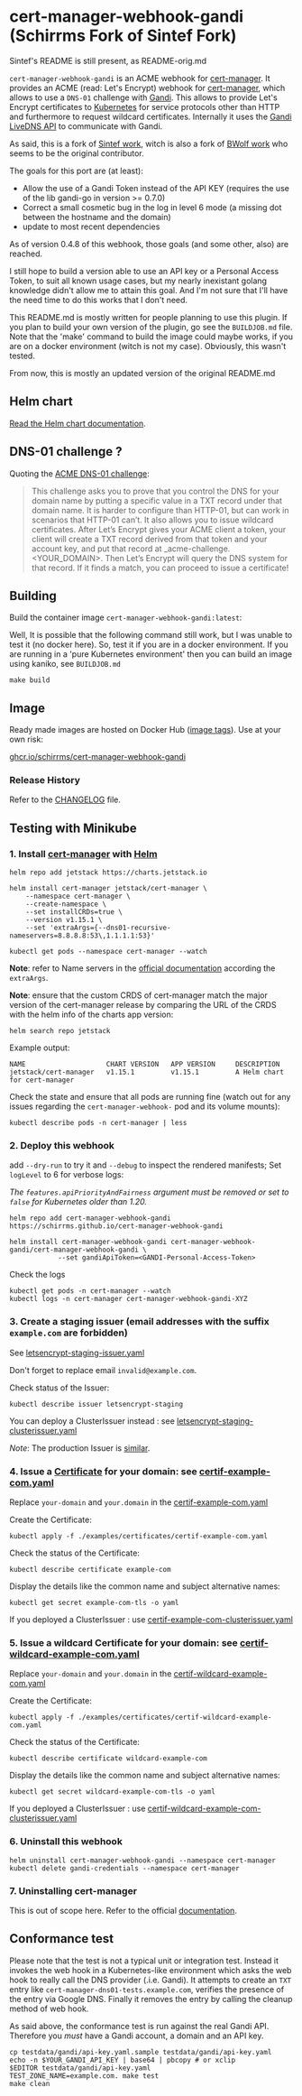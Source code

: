 # cert-manager-webhook-gandi (Schirrms Fork of Sintef Fork)

Sintef's README is still present, as README-orig.md

`cert-manager-webhook-gandi` is an ACME webhook for [cert-manager]. It provides an ACME (read: Let's Encrypt) webhook for [cert-manager], which allows to use a `DNS-01` challenge with [Gandi]. This allows to provide Let's Encrypt certificates to [Kubernetes] for service protocols other than HTTP and furthermore to request wildcard certificates. Internally it uses the [Gandi LiveDNS API] to communicate with Gandi.

As said, this is a fork of [Sintef work](https://github.com/SINTEF/cert-manager-webhook-gandi), witch is also a fork of [BWolf work]( bwolf/cert-manager-webhook-gandi) who seems to be the original contributor.

The goals for this port are (at least):

* Allow the use of a Gandi Token instead of the API KEY (requires the use of the lib gandi-go in version >= 0.7.0)
* Correct a small cosmetic bug in the log in level 6 mode (a missing dot between the hostname and the domain)
* update to most recent dependencies

As of version 0.4.8 of this webhook, those goals (and some other, also) are reached.

I still hope to build a version able to use an API key or a Personal Access Token, to suit all known usage cases, but my nearly inexistant golang knowledge didn't allow me to attain this goal. And I'm not sure that I'll have the need time to do this works that I don't need.

This README.md is mostly written for people planning to use this plugin. If you plan to build your own version of the plugin, go see the `BUILDJOB.md` file. Note that the 'make' command to build the image could maybe works, if you are on a docker environment (witch is not my case). Obviously, this wasn't tested.

From now, this is mostly an updated version of the original README.md

## Helm chart

[Read the Helm chart documentation](charts/cert-manager-webhook-gandi/README.md).

## DNS-01 challenge ?

Quoting the [ACME DNS-01 challenge]:

> This challenge asks you to prove that you control the DNS for your domain name by putting a specific value in a TXT record under that domain name. It is harder to configure than HTTP-01, but can work in scenarios that HTTP-01 can’t. It also allows you to issue wildcard certificates. After Let’s Encrypt gives your ACME client a token, your client will create a TXT record derived from that token and your account key, and put that record at _acme-challenge.<YOUR_DOMAIN>. Then Let’s Encrypt will query the DNS system for that record. If it finds a match, you can proceed to issue a certificate!

## Building

Build the container image `cert-manager-webhook-gandi:latest`:

Well, It is possible that the following command still work, but I was unable to test it (no docker here). So, test it if you are in a docker environment. If you are running in a 'pure Kubernetes environment' then you can build an image using kaniko, see `BUILDJOB.md`

~~~shell
make build
~~~

## Image

Ready made images are hosted on Docker Hub ([image tags]). Use at your own risk:

[ghcr.io/schirrms/cert-manager-webhook-gandi](https://ghcr.io/schirrms/cert-manager-webhook-gandi)

### Release History

Refer to the [CHANGELOG](CHANGELOG.md) file.

## Testing with Minikube

### 1. Install [cert-manager] with [Helm]

~~~shell
helm repo add jetstack https://charts.jetstack.io

helm install cert-manager jetstack/cert-manager \
    --namespace cert-manager \
    --create-namespace \
    --set installCRDs=true \
    --version v1.15.1 \
    --set 'extraArgs={--dns01-recursive-nameservers=8.8.8.8:53\,1.1.1.1:53}'

kubectl get pods --namespace cert-manager --watch
~~~

**Note**: refer to Name servers in the [official documentation][setting-nameservers-for-dns01-self-check] according the `extraArgs`.

**Note**: ensure that the custom CRDS of cert-manager match the major version of the cert-manager release by comparing the URL of the CRDS with the helm info of the charts app version:

~~~shell
helm search repo jetstack
~~~

Example output:

~~~shell
NAME                    CHART VERSION   APP VERSION     DESCRIPTION
jetstack/cert-manager   v1.15.1         v1.15.1         A Helm chart for cert-manager
~~~

Check the state and ensure that all pods are running fine (watch out for any issues regarding the `cert-manager-webhook-` pod and its volume mounts):

~~~shell
kubectl describe pods -n cert-manager | less
~~~

### 2. Deploy this webhook

add `--dry-run` to try it and `--debug` to inspect the rendered manifests; Set `logLevel` to 6 for verbose logs:

*The `features.apiPriorityAndFairness` argument must be removed or set to `false` for Kubernetes older than 1.20.*

~~~shell
helm repo add cert-manager-webhook-gandi https://schirrms.github.io/cert-manager-webhook-gandi

helm install cert-manager-webhook-gandi cert-manager-webhook-gandi/cert-manager-webhook-gandi \
            --set gandiApiToken=<GANDI-Personal-Access-Token>
~~~

Check the logs

~~~shell
kubectl get pods -n cert-manager --watch
kubectl logs -n cert-manager cert-manager-webhook-gandi-XYZ
~~~

### 3. Create a staging issuer (email addresses with the suffix `example.com` are forbidden)

See [letsencrypt-staging-issuer.yaml](examples/issuers/letsencrypt-staging-issuer.yaml)

Don't forget to replace email `invalid@example.com`.

Check status of the Issuer:

~~~shell
kubectl describe issuer letsencrypt-staging
~~~

You can deploy a ClusterIssuer instead : see [letsencrypt-staging-clusterissuer.yaml](examples/issuers/letsencrypt-staging-clusterissuer.yaml)

*Note*: The production Issuer is [similar][ACME documentation].

### 4. Issue a [Certificate] for your domain: see [certif-example-com.yaml](examples/certificates/certif-example-com.yaml)

Replace `your-domain` and `your.domain` in the [certif-example-com.yaml](examples/certificates/certif-example-com.yaml)

Create the Certificate:

~~~shell
kubectl apply -f ./examples/certificates/certif-example-com.yaml
~~~

Check the status of the Certificate:

~~~shell
kubectl describe certificate example-com
~~~

Display the details like the common name and subject alternative names:

~~~shell
kubectl get secret example-com-tls -o yaml
~~~

If you deployed a ClusterIssuer : use [certif-example-com-clusterissuer.yaml](examples/certificates/certif-example-com-clusterissuer.yaml)

### 5. Issue a wildcard Certificate for your domain: see [certif-wildcard-example-com.yaml](examples/certificates/certif-wildcard-example-com.yaml)

Replace `your-domain` and `your.domain` in the [certif-wildcard-example-com.yaml](examples/certificates/certif-wildcard-example-com.yaml)

Create the Certificate:

~~~shell
kubectl apply -f ./examples/certificates/certif-wildcard-example-com.yaml
~~~

Check the status of the Certificate:

~~~shell
kubectl describe certificate wildcard-example-com
~~~

Display the details like the common name and subject alternative names:

~~~shell
kubectl get secret wildcard-example-com-tls -o yaml
~~~

If you deployed a ClusterIssuer : use [certif-wildcard-example-com-clusterissuer.yaml](examples/certificates/certif-wildcard-example-com-clusterissuer.yaml)

### 6. Uninstall this webhook

~~~shell
helm uninstall cert-manager-webhook-gandi --namespace cert-manager
kubectl delete gandi-credentials --namespace cert-manager
~~~

### 7. Uninstalling cert-manager

This is out of scope here. Refer to the official [documentation][cert-manager-uninstall].

## Conformance test

Please note that the test is not a typical unit or integration test. Instead it invokes the web hook in a Kubernetes-like environment which asks the web hook to really call the DNS provider (.i.e. Gandi). It attempts to create an `TXT` entry like `cert-manager-dns01-tests.example.com`, verifies the presence of the entry via Google DNS. Finally it removes the entry by calling the cleanup method of web hook.

As said above, the conformance test is run against the real Gandi API. Therefore you *must* have a Gandi account, a domain and an API key.

~~~shell
cp testdata/gandi/api-key.yaml.sample testdata/gandi/api-key.yaml
echo -n $YOUR_GANDI_API_KEY | base64 | pbcopy # or xclip
$EDITOR testdata/gandi/api-key.yaml
TEST_ZONE_NAME=example.com. make test
make clean
~~~

[ACME DNS-01 challenge]: https://letsencrypt.org/docs/challenge-types/#dns-01-challenge
[ACME documentation]: https://cert-manager.io/docs/configuration/acme/
[Certificate]: https://cert-manager.io/docs/usage/certificate/
[cert-manager]: https://cert-manager.io/
[Gandi]: https://gandi.net/
[Gandi LiveDNS API]: https://api.gandi.net/docs/livedns/
[Helm]: https://helm.sh
[image tags]: https://hub.docker.com/r/bwolf/cert-manager-webhook-gandi
[Kubernetes]: https://kubernetes.io/
[setting-nameservers-for-dns01-self-check]: https://cert-manager.io/docs/configuration/acme/dns01/#setting-nameservers-for-dns01-self-check
[cert-manager-uninstall]: https://cert-manager.io/docs/installation/uninstall/kubernetes/
